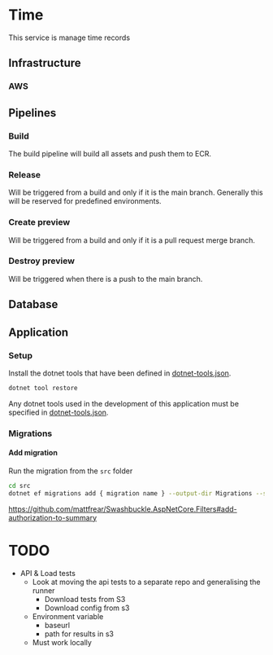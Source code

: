﻿# Time
This service is manage time records

## Infrastructure
### AWS

## Pipelines
### Build
The build pipeline will build all assets and push them to ECR.

### Release
Will be triggered from a build and only if it is the main branch. Generally this will be reserved for predefined environments.

### Create preview
Will be triggered from a build and only if it is a pull request merge branch.

### Destroy preview
Will be triggered when there is a push to the main branch.

## Database

## Application
### Setup
Install the dotnet tools that have been defined in [dotnet-tools.json](./config/dotnet-tools.json).   
```bash
dotnet tool restore
```
Any dotnet tools used in the development of this application must be specified in [dotnet-tools.json](./config/dotnet-tools.json).   

### Migrations 
#### Add migration
Run the migration from the `src` folder 
```bash
cd src
dotnet ef migrations add { migration name } --output-dir Migrations --startup-project ./Time.Database.Migrator --project ./Time.Database
```

https://github.com/mattfrear/Swashbuckle.AspNetCore.Filters#add-authorization-to-summary


# TODO
* API & Load tests
  * Look at moving the api tests to a separate repo and generalising the runner
    * Download tests from S3
    * Download config from s3
  * Environment variable 
    * baseurl
    * path for results in s3
  * Must work locally 
